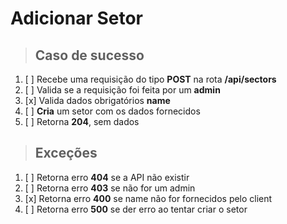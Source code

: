 # Adicionar Setor

> ## Caso de sucesso

1. [ ] Recebe uma requisição do tipo **POST** na rota **/api/sectors**
2. [ ] Valida se a requisição foi feita por um **admin**
3. [x] Valida dados obrigatórios **name**
4. [ ] **Cria** um setor com os dados fornecidos
5. [ ] Retorna **204**, sem dados

> ## Exceções

1. [ ] Retorna erro **404** se a API não existir
2. [ ] Retorna erro **403** se não for um admin
3. [x] Retorna erro **400** se name não for fornecidos pelo client
4. [ ] Retorna erro **500** se der erro ao tentar criar o setor